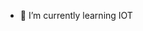 - 🌱 I’m currently learning IOT

<!---
jimtoh72/jimtoh72 is a ✨ special ✨ repository because its `README.md` (this file) appears on your GitHub profile.
You can click the Preview link to take a look at your changes.
--->
